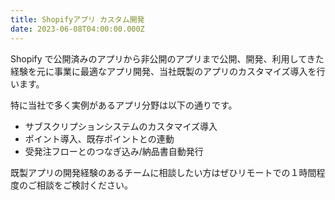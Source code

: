 ```yaml
---
title: Shopifyアプリ カスタム開発
date: 2023-06-08T04:00:00.000Z
---
```


Shopify で公開済みのアプリから非公開のアプリまで公開、開発、利用してきた経験を元に事業に最適なアプリ開発、当社既製のアプリのカスタマイズ導入を行います。

特に当社で多く実例があるアプリ分野は以下の通りです。

- サブスクリプションシステムのカスタマイズ導入
- ポイント導入、既存ポイントとの連動
- 受発注フローとのつなぎ込み/納品書自動発行

既製アプリの開発経験のあるチームに相談したい方はぜひリモートでの１時間程度のご相談をご検討ください。
